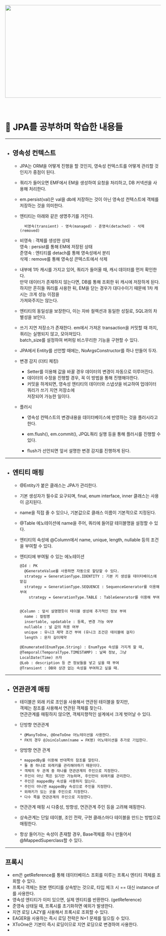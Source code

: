 <img src="https://blog.kakaocdn.net/dn/LoKFA/btqVdeDfCg2/A15uwPLqujJP3of0Kn4qFK/img.png" 
width="800" height="300">
<br/><br/><br/>
# :pencil: **JPA를 공부하며 학습한 내용들**

<hr>

* ## 영속성 컨텍스트
    + JPA는 ORM을 어떻게 진행을 할 것인지, 영속성 컨텍스트를 어떻게 관리할 것인지가 중점이 된다.
    + 쿼리가 들어오면 EMF에서 EM을 생성하여 요청을  처리하고, DB 커넥션을 사용해 처리한다.
    + em.persist(val)은 val을 db에 저장하는 것이 아닌 영속성 컨텍스트에 객체를 저장하는 것을 의미한다.
    + 엔티티는 아래와 같은 생명주기를 가진다.

            비영속(transient) - 영속(managed) - 준영속(detached) - 삭제(removed)

    + 비영속 : 객체를 생성한 상태  
       영속 : persist를 통해 EM에 저장된 상태  
    준영속 : 엔티티를 detach를 통해 영속성에서 분리  
    삭제 : remove를 통해 영속성 콘텍스트에서 삭제

    + 내부에 1차 캐시를 가지고 있어, 쿼리가 들어올 때, 캐시 데이터를 먼저 확인한다.  
    만약 데이터가 존재하지 않는다면, DB를 통해 조회한 뒤 캐시에 저장하게 된다.  
    하지만 흔히들 쿼리를 사용한 뒤, EM을 닫는 경우가 대다수이기 때문에 1차 캐시는 크게 성능 이점을  
    가져와주지는 않는다.  

    + 엔티티의 동일성을 보장한다, 이는 자바 컬렉션과 동일한 성질로, SQL과의 차별성을 보인다.

    + 쓰기 지연 저장소가 존재한다. em에서 가져온 transaction을 커밋할 때 까지, 쿼리는 실행되지 않고, 모아져있다.  
batch_size를 설정하여 버퍼링 비스무리한 기능을 구현할 수 있다.

    + JPA에서 Entity를 선언할 때에는, NoArgsConstructor를 하나 만들어 두자.

    + 변경 감지 (더티 체킹)  
      + Setter를 이용해 값을 바꿀 경우 데이터의 변경이 자동으로 이루어진다.
      + 데이터의 수정을 진행할 경우, 꼭 이 방법을 통해 진행해야한다.
      + 커밋을 하게되면, 영속성 엔티티의 데이터와 스냅샷을 비교하여 업데이터 쿼리가 쓰기 지연 저장소에  
      저장되어 가능한 일이다.

    + 플러시
      + 영속성 컨텍스트의 변경내용을 데이터베이스에 반영하는 것을 플러시라고 한다.

      + em.flush(), em.commit(), JPQL쿼리 실행 등을 통해 플러시를 진행할 수 있다.

      + flush가 선언되면 앞서 설명한 변경 감지를 진행하게 된다.

<hr>

* ## 엔티티 매핑
    + @Entity가 붙은 클래스는 JPA가 관리한다.
  
    + 기본 생성자가 필수로 요구되며, final, enum interface, inner 클래스는 사용이 금지된다.

    + name을 직접 줄 수 있으나, 기본값으로 클래스 이름이 기본적으로 지정된다.

    + @Table 에노테이션에 name을 주어, 쿼리에 들어갈 테이블명을 설정할 수 있다.

    + 엔티티의 속성에 @Column에서 name, unique, length, nullable 등의 조건을 부여할 수 있다.

    + 엔티티에 부여될 수 있는 에노테이션

          @Id : PK
            @GenerateValue를 사용하면 자동으로 할당할 수 있다.
            strategy = GenerationType.IDENTITY : 기본 키 생성을 데이터베이스에 맡김
            strategy = GenerationType.SEQUENCE : SequenceGenerator를 이용해 부여
              strategy = GenerationType.TABLE : TableGenerator를 이용해 부여


          @Column : 앞서 설명했듯이 테이블 생성에 추가적인 정보 부여
            name : 컬럼명
            insertable, updatable : 등록, 변경 가능 여부
            nullable : 널 값의 허용 여부
            unique : 유니크 제약 조건 부여 (유니크 조건은 테이블에 걸자)
            length : 문자 길이제약
            
          @Enumerated(EnumType.String) : EnumType 속성을 가지게 할 때,
          @Temporal(TemporalType.TIMESTAMP) : 날짜 정보, 그냥 LocalDate(Time) 쓰자
          @Lob : description 등 큰 정보들을 넣고 싶을 때 부여
          @Transient : DB와 상관 없는 속성을 부여하고 싶을 때.

<hr/>

* ## 연관관계 매핑
  * 테이블은 외래 키로 조인을 사용해서 연관된 테이블을 찾지만,  
  객체는 참조를 사용해서 연관된 객체를 찾는다.  
  연관관계를 매핑하지 않으면, 객체지향적인 설계에서 크게 벗어날 수 있다.
 
  * 단방향 연관관계
  
        * @ManyToOne, @OneToOne 어노테이션을 사용한다.
        * FK의 경우 @JoinColumn(name = FK명) 어노테이션을 추가로 기입한다.  

    
  * 양방향 연관 관계
  
        * mappedBy를 이용해 반대쪽의 참조를 알린다.
        * 둘 중 하나로 외래키를 관리해야하기 때문이다.
        * 객체의 두 관계 중 하나를 연관관계의 주인으로 지정한다.
        * 주인이 아닌 쪽은 읽기만 가능하며, 주인만이 외래키를 관리한다.
        * 주인은 mappedBy 속성을 사용하지 않는다.
        * 주인이 아니면 mappedBy 속성으로 주인을 지정한다.
        * 외래키가 있는 곳을 주인으로 지정한다.
        * 다수 쪽을 연관관계의 주인으로 지정한다.

  * 연관관계 매핑 시 다중성, 방향성, 연관관계 주인 등을 고려해 매핑한다.

  * 상속관계는 단일 테이블, 조인 전략, 구현 클래스마다 테이블을 만드는 방법으로 매핑한다.
  
  * 항상 들어가는 속성이 존재할 경우, Base객체를 하나 만들어서 @MappedSuperclass할 수 있다.

<hr/>

## 프록시
  * em은 getReference를 통해 데이터베이스 조회를 미루는 프록시 엔티티 객체를 조회할 수 있다.
  * 프록시 객체는 원본 엔티티를 상속받는 것으로, 타입 체크 시 == 대신 instance of를 사용한다.
  * 영속성 엔티티가 이미 있으면, 실제 엔티티를 반환한다. (getReference)
  * 준영속 상태일 때, 프록시를 초기화하면 예외가 발생한다.
  * 지연 로딩 LAZY를 사용해서 프록시로 조회할 수 있다.
  * EAGER을 사용하는 즉시 로딩 전략은 N+1 문제를 일으킬 수 있다.
  * XToOne은 기본이 즉시 로딩이므로 지연 로딩으로 변경하여 사용한다.
  * 


  